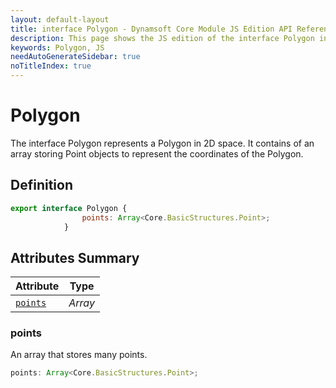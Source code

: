 ```yaml
---
layout: default-layout
title: interface Polygon - Dynamsoft Core Module JS Edition API Reference
description: This page shows the JS edition of the interface Polygon in Dynamsoft Core Module.
keywords: Polygon, JS
needAutoGenerateSidebar: true
noTitleIndex: true
---
```


# Polygon

The interface Polygon represents a Polygon in 2D space. It contains of an array storing Point objects to represent the coordinates of the Polygon.

## Definition

```js
export interface Polygon {
                points: Array<Core.BasicStructures.Point>;
            }
```

## Attributes Summary

| Attribute | Type |
|---------- | ---- |
| [`points`](#points) | *Array* |

### points

An array that stores many points.

```js
points: Array<Core.BasicStructures.Point>;
```
